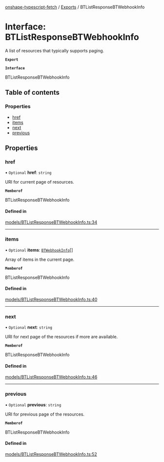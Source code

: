 [onshape-typescript-fetch](../README.md) / [Exports](../modules.md) / BTListResponseBTWebhookInfo

# Interface: BTListResponseBTWebhookInfo

A list of resources that typically supports paging.

**`Export`**

**`Interface`**

BTListResponseBTWebhookInfo

## Table of contents

### Properties

- [href](BTListResponseBTWebhookInfo.md#href)
- [items](BTListResponseBTWebhookInfo.md#items)
- [next](BTListResponseBTWebhookInfo.md#next)
- [previous](BTListResponseBTWebhookInfo.md#previous)

## Properties

### href

• `Optional` **href**: `string`

URI for current page of resources.

**`Memberof`**

BTListResponseBTWebhookInfo

#### Defined in

[models/BTListResponseBTWebhookInfo.ts:34](https://github.com/toebes/onshape-typescript-fetch/blob/3e11ae1/models/BTListResponseBTWebhookInfo.ts#L34)

___

### items

• `Optional` **items**: [`BTWebhookInfo`](BTWebhookInfo.md)[]

Array of items in the current page.

**`Memberof`**

BTListResponseBTWebhookInfo

#### Defined in

[models/BTListResponseBTWebhookInfo.ts:40](https://github.com/toebes/onshape-typescript-fetch/blob/3e11ae1/models/BTListResponseBTWebhookInfo.ts#L40)

___

### next

• `Optional` **next**: `string`

URI for next page of the resources if more are available.

**`Memberof`**

BTListResponseBTWebhookInfo

#### Defined in

[models/BTListResponseBTWebhookInfo.ts:46](https://github.com/toebes/onshape-typescript-fetch/blob/3e11ae1/models/BTListResponseBTWebhookInfo.ts#L46)

___

### previous

• `Optional` **previous**: `string`

URI for previous page of the resources.

**`Memberof`**

BTListResponseBTWebhookInfo

#### Defined in

[models/BTListResponseBTWebhookInfo.ts:52](https://github.com/toebes/onshape-typescript-fetch/blob/3e11ae1/models/BTListResponseBTWebhookInfo.ts#L52)
